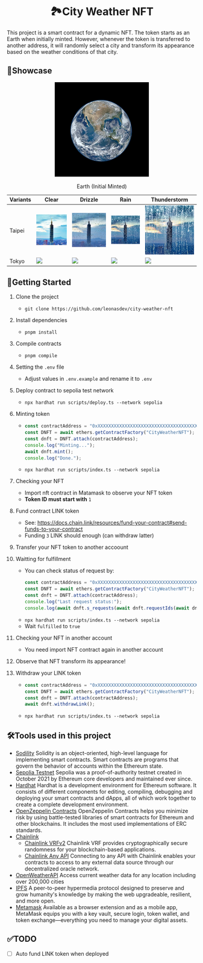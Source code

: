 <h1 align="center">🏞️City Weather NFT</h1>
This project is a smart contract for a dynamic NFT. The token starts as an Earth when initially minted. However, whenever the token is transferred to another address, it will randomly select a city and transform its appearance based on the weather conditions of that city.

    
## 💫Showcase
<p align="center">
    <img src="/metadata/earth_250.gif">
    <div align="center">Earth (Initial Minted)</div>
<p>
    
| Variants      | Clear         | Drizzle       | Rain | Thunderstorm |
| ------------- | ------------- | ------------- | ------------- | ------------- |
| Taipei  | ![](/metadata/taipei-101_clear.gif) | ![](/metadata/taipei-101_drizzle.gif)  | ![](/metadata/taipei-101_rain.gif)  | ![](/metadata/taipei-101_thunderstorm.gif)  |
| Tokyo  | ![](/metadata/tokyo-skytree_clear_250.gif) | ![](/metadata/tokyo-skytree_drizzle_250.gif)  | ![](/metadata/tokyo-skytree_rain_250.gif)  | ![](/metadata/tokyo-skytree_thunderstorm_250.gif)  |


## 🚀Getting Started
1. Clone the project
    - `git clone https://github.com/leonasdev/city-weather-nft`
2. Install dependencies
    - `pnpm install`
3. Compile contracts
    - `pnpm compile`
4. Setting the `.env` file
    - Adjust values in `.env.example` and rename it to `.env`
5. Deploy contract to sepolia test network
    - `npx hardhat run scripts/deploy.ts --network sepolia`
6. Minting token
    - ```typescript
      const contractAddress = "0xXXXXXXXXXXXXXXXXXXXXXXXXXXXXXXXXXXXXXXXX"; // replace it with contract address
      const DNFT = await ethers.getContractFactory("CityWeatherNFT");
      const dnft = DNFT.attach(contractAddress);
      console.log("Minting...");
      await dnft.mint();
      console.log("Done.");
      ```
    - `npx hardhat run scripts/index.ts --network sepolia`
7. Checking your NFT
    - Import nft contract in Matamask to observe your NFT token
    - **Token ID must start with** `1`
8. Fund contract LINK token
    - See: https://docs.chain.link/resources/fund-your-contract#send-funds-to-your-contract
    - Funding `3` LINK should enough (can withdraw latter)
9. Transfer your NFT token to another accoount
10. Waitting for fulfillment
    - You can check status of request by:
      ```typescript
      const contractAddress = "0xXXXXXXXXXXXXXXXXXXXXXXXXXXXXXXXXXXXXXXXX"; // replace it with contract address
      const DNFT = await ethers.getContractFactory("CityWeatherNFT");
      const dnft = DNFT.attach(contractAddress);
      console.log("Last request status:");
      console.log(await dnft.s_requests(await dnft.requestIds(await dnft.lastRequestId())));
      ```
    - `npx hardhat run scripts/index.ts --network sepolia`
    - Wait `fulfilled` to `true`

11. Checking your NFT in another account
    - You need import NFT contract again in another account
12. Observe that NFT transform its appearance!
13. Withdraw your LINK token
    - ```typescript
      const contractAddress = "0xXXXXXXXXXXXXXXXXXXXXXXXXXXXXXXXXXXXXXXXX"; // replace it with contract address
      const DNFT = await ethers.getContractFactory("CityWeatherNFT");
      const dnft = DNFT.attach(contractAddress);
      await dnft.withdrawLink();
      ```
    - `npx hardhat run scripts/index.ts --network sepolia`

## 🛠️Tools used in this project
- [Sodility](https://docs.soliditylang.org/en/v0.8.20/)
    Solidity is an object-oriented, high-level language for implementing smart contracts. Smart contracts are programs that govern the behavior of accounts within the Ethereum state.
- [Sepolia Testnet](https://sepoliafaucet.com/)
    Sepolia was a proof-of-authority testnet created in October 2021 by Ethereum core developers and maintained ever since. 
- [Hardhat](https://hardhat.org)
    Hardhat is a development environment for Ethereum software. It consists of different components for editing, compiling, debugging and deploying your smart contracts and dApps, all of which work together to create a complete development environment.
- [OpenZeppelin Contracts](https://www.openzeppelin.com/contracts)
    OpenZeppelin Contracts helps you minimize risk by using battle-tested libraries of smart contracts for Ethereum and other blockchains. It includes the most used implementations of ERC standards.
- [Chainlink](https://chain.link/)
    - [Chainlink VRFv2](https://docs.chain.link/vrf/v2/introduction)
        Chainlink VRF provides cryptographically secure randomness for your blockchain-based applications.
    - [Chainlink Any API](https://docs.chain.link/any-api/introduction)
        Connecting to any API with Chainlink enables your contracts to access to any external data source through our decentralized oracle network. 
- [OpenWeatherAPI](https://openweathermap.org/)
    Access current weather data for any location including over 200,000 cities
- [IPFS](https://ipfs.tech/)
    A peer-to-peer hypermedia protocol designed to preserve and grow humanity's knowledge by making the web upgradeable, resilient, and more open.
- [Metamask](https://metamask.io/)
    Available as a browser extension and as a mobile app, MetaMask equips you with a key vault, secure login, token wallet, and token exchange—everything you need to manage your digital assets.
    
## ✅TODO
- [ ] Auto fund LINK token when deployed
